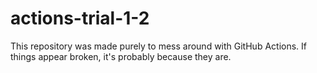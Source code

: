 # actions-trial-1-2
This repository was made purely to mess around with GitHub Actions. If things appear broken, it's probably because they are. 

